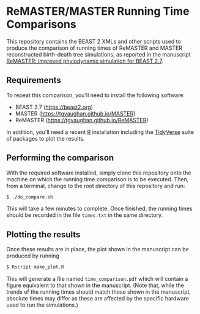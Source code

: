 ReMASTER/MASTER Running Time Comparisons
========================================

This repository contains the BEAST 2 XMLs and other scripts used
to produce the comparison of running times of ReMASTER and MASTER
reconstructed birth-death tree simulations, as reported in the
manuscript [ReMASTER: improved phylodynamic simulation for BEAST 2.7](https://www.biorxiv.org/content/10.1101/2023.10.09.561485v1.abstract).

Requirements
------------

To repeat this comparison, you'll need to install the following software:

* BEAST 2.7 (https://beast2.org)
* MASTER (https://tgvaughan.github.io/MASTER)
* ReMASTER (https://tgvaughan.github.io/ReMASTER)

In addition, you'll need a recent [R](https://www.r-project.org)
installation including the [TidyVerse](https://www.tidyverse.org)
suite of packages to plot the results.

Performing the comparison
-------------------------

With the required software installed, simply clone this repository
onto the machine on which the running time comparison is to be
executed.  Then, from a terminal, change to the root directory of this
repository and run:
```sh
$ ./do_compare.sh
```

This will take a few minutes to complete.  Once finished, the running
times should be recorded in the file `times.txt` in the same
directory.

Plotting the results
--------------------

Once these results are in place, the plot shown in the manuscript  can be produced by running
```sh
$ Rscript make_plot.R
```

This will generate a file named `time_comparison.pdf` which will contain
a figure equivalent to that shown in the manuscript.
(Note that, while the trends of the running times should match those shown
in the manuscript, absolute times may differ as these are affected by the
specific hardware used to run the simulations.)
